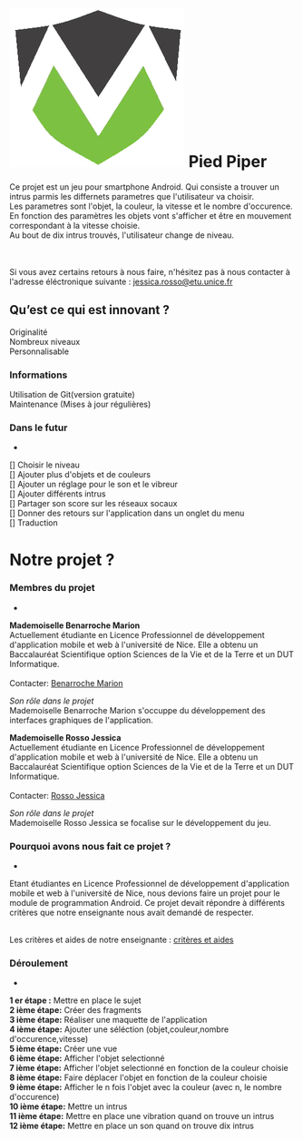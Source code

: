
![alt tag](https://github.com/jessica-marion/ProjetAndroid/blob/master/logo_projet_android.png)
Pied Piper
==
Ce projet est un jeu pour smartphone Android.
Qui consiste a trouver un intrus parmis les differnets parametres que l'utilisateur 
va choisir. <br/>
Les parametres sont l'objet, la couleur, la vitesse et le nombre d'occurence.
En fonction des paramètres les objets vont s'afficher et être en mouvement 
correspondant à la vitesse choisie.<br/>
Au bout de dix intrus trouvés, l'utilisateur change de niveau. 

<br/>
<br/>
Si vous avez certains retours à nous faire, n'hésitez pas à nous contacter à l'adresse éléctronique suivante : 
<A HREF="jessica.rosso@etu.unice.fr">jessica.rosso@etu.unice.fr</A>

Qu’est ce qui est innovant ?
-
Originalité <br/>
Nombreux niveaux <br/>
Personnalisable <br/>


### Informations #
Utilisation de Git(version gratuite)<br/>
Maintenance (Mises à jour régulières)<br/>




### Dans le futur #
-
[] Choisir le niveau <br/>
[] Ajouter plus d'objets et de couleurs <br/>
[] Ajouter un réglage pour le son et le vibreur <br/>
[] Ajouter différents intrus <br/>
[] Partager son score sur les réseaux socaux <br/>
[] Donner des retours sur l'application dans un onglet du menu <br/>
[] Traduction <br/>


Notre projet ?
==
### Membres du projet #
-
<b>Mademoiselle Benarroche Marion</b><br/>
Actuellement étudiante en Licence Professionnel de développement d'application mobile et web à l'université de Nice. 
Elle a obtenu un Baccalauréat Scientifique option Sciences de la Vie et de la Terre et un DUT Informatique.<br/><br/>
Contacter: [Benarroche Marion](https://www.facebook.com/mbenarroche?fref=ts "Facebook Benarroche Marion")

<i>Son rôle dans le projet </i><br/>
Mademoiselle Benarroche Marion s'occuppe du développement des interfaces graphiques de l'application.

<b>Mademoiselle Rosso Jessica</b><br/>
Actuellement étudiante en Licence Professionnel de développement d'application mobile et web à l'université de Nice. 
Elle a obtenu un Baccalauréat Scientifique option Sciences de la Vie et de la Terre et un DUT Informatique.<br/><br/>
Contacter: [Rosso Jessica](https://www.facebook.com/jessica.rosso.5 "Facebook Rosso Jessica")

<i>Son rôle dans le projet</i><br/>
 Mademoiselle Rosso Jessica se focalise sur le développement du jeu.


### Pourquoi avons nous fait ce projet ? #
-
Etant étudiantes en Licence Professionnel de développement d'application mobile et web à l'université de Nice, 
nous devions faire un projet pour le module de programmation Android. Ce projet devait répondre à différents 
critères que notre enseignante nous avait demandé de respecter. <br/><br/>

Les critères et aides de notre enseignante : [critères et aides](http://machada.fr/courses/android_project.pdf "sujet")


### Déroulement #
-
<b>1 er étape :</b> Mettre en place le sujet <br/>
<b>2 ième étape:</b> Créer des fragments <br/>
<b>3 ième étape:</b> Réaliser une maquette de l'application <br/>
<b>4 ième étape:</b> Ajouter une séléction (objet,couleur,nombre d'occurence,vitesse) <br/>
<b>5 ième étape:</b> Créer une vue  <br/>
<b>6 ième étape:</b> Afficher l'objet selectionné <br/>
<b>7 ième étape:</b> Afficher l'objet selectionné en fonction de la couleur choisie <br/>
<b>8 ième étape:</b> Faire déplacer l'objet en fonction de la couleur choisie <br/>
<b>9 ième étape:</b> Afficher le n fois l'objet avec la couleur (avec n, le nombre d'occurence) <br/>
<b>10 ième étape:</b> Mettre un intrus <br/>
<b>11 ième étape:</b> Mettre en place une vibration quand on trouve un intrus <br/>
<b>12 ième étape:</b> Mettre en place un son quand on trouve dix intrus <br/>

